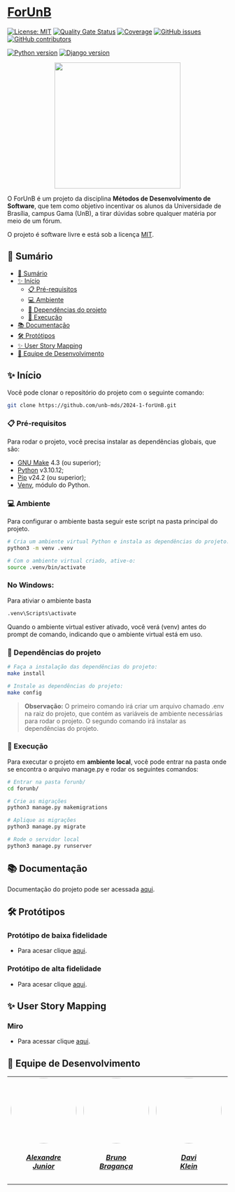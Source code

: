 # [ForUnB](https://unb-mds.github.io/2024-1-forUnB/)

[![License: MIT](https://img.shields.io/badge/License-MIT-yellow.svg)](./LICENSE)
[![Quality Gate Status](https://sonarcloud.io/api/project_badges/measure?project=unb-mds_2024-1-forUnB&metric=alert_status)](https://sonarcloud.io/summary/new_code?id=unb-mds_2024-1-forUnB)
[![Coverage](https://sonarcloud.io/api/project_badges/measure?project=unb-mds_2024-1-forUnB&metric=coverage)](https://sonarcloud.io/summary/new_code?id=unb-mds_2024-1-forUnB)
[![GitHub issues](https://img.shields.io/github/issues/unb-mds/2024-1-forunb)](https://github.com/unb-mds/2024-1-forUnB/issues)
[![GitHub contributors](https://img.shields.io/github/contributors/unb-mds/2024-1-forunb)](https://github.com/unb-mds/2024-1-forUnB/graphs/contributors)

[![Python version](https://img.shields.io/badge/python-3.10.12-blue)](https://www.python.org/)
[![Django version](https://img.shields.io/badge/django-4.2.14-blue)](https://www.djangoproject.com/)

<div align="center">
    <img src="./docs/assets/for_unb.png" style="width:30vw"/>
</div>

O ForUnB é um projeto da disciplina **Métodos de Desenvolvimento de Software**, que tem como objetivo incentivar os alunos da Universidade de Brasília, campus Gama (UnB), a tirar dúvidas sobre qualquer matéria por meio de um fórum.

O projeto é software livre e está sob a licença [MIT](./LICENSE).

## 📝 Sumário

- [📝 Sumário](#-sumário)
- [✨ Início](#-início)
    - [📋 Pré-requisitos](#-pré-requisitos)
    - [💻 Ambiente](#-ambiente)
    - [📁 Dependências do projeto](#-dependências-do-projeto)
    - [💾 Execução](#-execução)
- [📚 Documentação](#-documentação)
- [🛠️ Protótipos](#protótipos)
- [✨ User Story Mapping](#-user-story-mapping)
- [👥 Equipe de Desenvolvimento](#-equipe-de-desenvolvimento)


## ✨ Início

Você pode clonar o repositório do projeto com o seguinte comando:

```bash
git clone https://github.com/unb-mds/2024-1-forUnB.git
```

### 📋 Pré-requisitos

Para rodar o projeto, você precisa instalar as dependências globais, que são:

- [GNU Make](https://www.gnu.org/software/make/#download) 4.3 (ou superior);
- [Python](https://www.python.org/downloads/release/python-31012/) v3.10.12;
- [Pip](https://packaging.python.org/en/latest/tutorials/installing-packages/) v24.2 (ou superior);
- [Venv](https://docs.python.org/3/library/venv.html), módulo  do Python.

### 💻 Ambiente

Para configurar o ambiente basta seguir este script na pasta principal do projeto. 

```bash
# Cria um ambiente virtual Python e instala as dependências do projeto:
python3 -m venv .venv

# Com o ambiente virtual criado, ative-o:
source .venv/bin/activate
```

### No Windows:

Para ativiar o ambiente basta 

```bash
.venv\Scripts\activate
```

Quando o ambiente virtual estiver ativado, você verá (venv) antes do prompt de comando, indicando que o ambiente virtual está em uso.

### 📁 Dependências do projeto

```bash
# Faça a instalação das dependências do projeto:
make install

# Instale as dependências do projeto:
make config

```
> **Observação:** O primeiro comando irá criar um arquivo chamado .env na raiz do projeto, que contém as variáveis de ambiente necessárias para rodar o projeto. O segundo comando irá instalar as dependências do projeto.

### 💾 Execução

Para executar o projeto em **ambiente local**, você pode entrar na pasta onde se encontra o arquivo manage.py e rodar os seguintes comandos:

```bash
# Entrar na pasta forunb/
cd forunb/

# Crie as migrações
python3 manage.py makemigrations

# Aplique as migrações
python3 manage.py migrate

# Rode o servidor local
python3 manage.py runserver
```

## 📚 Documentação
        
Documentação do projeto pode ser acessada [aqui](https://unb-mds.github.io/2024-1-forUnB/).

## 🛠️ Protótipos 

### Protótipo de baixa fidelidade
- Para acesar clique [aqui](https://www.figma.com/proto/ktEvIqEpgsThoDwnXSdD3Y/Prototipo-de-baixa-fidelidade?node-id=2-2&mode=design&t=eiqpzf5QcevaT4Ok-1).

### Protótipo de alta fidelidade
- Para acesar clique [aqui](https://www.figma.com/proto/kI9C8oLfBGGoXdJU1zAdZX/Intera%C3%A7%C3%B5es?node-id=1-2&starting-point-node-id=1%3A2&mode=design&t=tLNIpJGRjTw0PVRe-1).

## ✨ User Story Mapping

### Miro
- Para acessar clique [aqui](https://miro.com/app/board/uXjVK3aRJY0=/?share_link_id=690300696919).


## 👥 Equipe de Desenvolvimento

<center>
    <table style="margin-left: auto; margin-right: auto;">
        <tr>
            <td align="center">
                <a href="https://github.com/AlexandreLJr">
                    <img style="border-radius: 50%;" src="https://github.com/AlexandreLJr.png" width="150px;"/>
                    <h5 class="text-center">Alexandre<br>Junior</h5>
                </a>
            </td>
            <td align="center">
                <a href="https://github.com/BrunoBReis">
                    <img style="border-radius: 50%;" src="https://github.com/BrunoBReis.png" width="150px;"/>
                    <h5 class="text-center">Bruno<br>Bragança</h5>
                </a>
            </td>
            <td align="center">
                <a href="https://github.com/davi-Klevy">
                    <img style="border-radius: 50%;" src="https://github.com/davi-Klevy.png" width="150px;"/>
                    <h5 class="text-center">Davi<br>Klein</h5>
                </a>
            </td>
            <td align="center">
                <a href="https://github.com/manu-sgc">
                    <img style="border-radius: 50%;" src="https://github.com/manu-sgc.png" width="150px;"/>
                    <h5 class="text-center">Manoela<br>Garcia</h5>
                </a>
            </td>
            <td align="center">
                <a href="https://github.com/pLopess">
                    <img style="border-radius: 50%;" src="https://github.com/pLopess.png" width="150px;"/>
                    <h5 class="text-center">Pedro<br>Lopes</h5>
                </a>
            </td>
        <td align="center">
                <a href="https://github.com/VHbernardes">
                    <img style="border-radius: 50%;" src="https://github.com/VHbernardes.png" width="150px;"/>
                    <h5 class="text-center">Victor Hugo<br>Bernardes</h5>
                </a>
            </td>
    </table>

</center>
